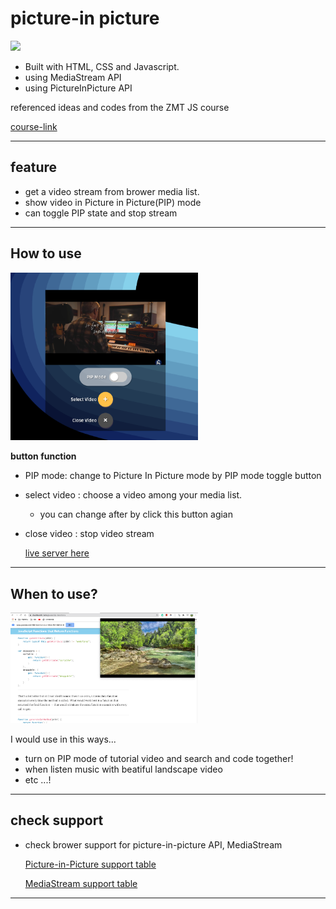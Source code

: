 # picture-in picture

[<img src="assets/demo.gif" width="600">](https://ehdgodgka.github.io/quote-generator/)


  - Built with HTML, CSS and Javascript.
  - using MediaStream API
  - using PictureInPicture API 
  
  
referenced ideas and codes from the ZMT JS course

[course-link](https://academy.zerotomastery.io/p/javascript-projects)

---
## feature
- get a video stream from brower media list.
- show video in Picture in Picture(PIP) mode
- can toggle PIP state and stop stream
---
## How to use
<img src="assets/img-buttons.png" width="300">

**button function**
- PIP mode: change to Picture In Picture mode by PIP mode toggle button
 - select video : choose a video among your media list.
   -  you can change after by click this button agian 
- close video : stop video stream
  
  [live server here](https://ehdgodgka.github.io/js20-picture-in-picture/)
---
## When to use?
<img src="assets/img-example.png" width="300">

I would use in this ways...
-  turn on PIP mode of tutorial video and search and code together! 
- when listen music with beatiful landscape video
- etc ...!  


---
## check support
- check brower support for picture-in-picture API, MediaStream
  
  [Picture-in-Picture support table](https://caniuse.com/#feat=picture-in-picture)

  [MediaStream support table](https://caniuse.com/#feat=mdn-api_mediastream)
---